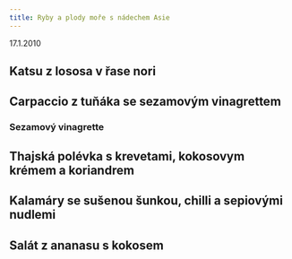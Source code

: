 ```yaml
---
title: Ryby a plody moře s nádechem Asie
---
```


17.1.2010

## Katsu z lososa v řase nori

## Carpaccio z tuňáka se sezamovým vinagrettem

### Sezamový vinagrette

## Thajská polévka s krevetami, kokosovym krémem a koriandrem

## Kalamáry se sušenou šunkou, chilli a sepiovými nudlemi

## Salát z ananasu s kokosem
